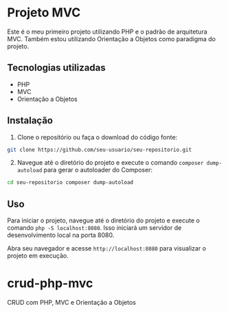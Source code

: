 # Projeto MVC

Este é o meu primeiro projeto utilizando PHP e o padrão de arquitetura MVC. Também estou utilizando Orientação a Objetos como paradigma do projeto.

## Tecnologias utilizadas
- PHP
- MVC
- Orientação a Objetos

## Instalação

1. Clone o repositório ou faça o download do código fonte:
```bash
git clone https://github.com/seu-usuario/seu-repositorio.git
``` 
2. Navegue até o diretório do projeto e execute o comando `composer dump-autoload` para gerar o autoloader do Composer:
```bash
cd seu-repositorio composer dump-autoload
```

## Uso

Para iniciar o projeto, navegue até o diretório do projeto e execute o comando
 `php -S localhost:8080`. Isso iniciará um servidor de desenvolvimento local
  na porta 8080.

Abra seu navegador e acesse `http://localhost:8080` para visualizar o projeto
 em execução.
# crud-php-mvc
CRUD com PHP, MVC e Orientação a Objetos
